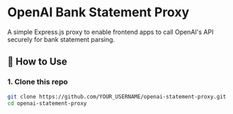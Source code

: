 # OpenAI Bank Statement Proxy

A simple Express.js proxy to enable frontend apps to call OpenAI's API securely for bank statement parsing.

## 🚀 How to Use

### 1. Clone this repo

```bash
git clone https://github.com/YOUR_USERNAME/openai-statement-proxy.git
cd openai-statement-proxy
